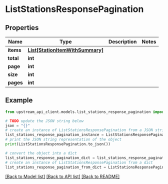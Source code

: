 # ListStationsResponsePagination


## Properties

Name | Type | Description | Notes
------------ | ------------- | ------------- | -------------
**items** | [**List[StationItemWithSummary]**](StationItemWithSummary.md) |  | 
**total** | **int** |  | 
**page** | **int** |  | 
**size** | **int** |  | 
**pages** | **int** |  | 

## Example

```python
from upstream_api_client.models.list_stations_response_pagination import ListStationsResponsePagination

# TODO update the JSON string below
json = "{}"
# create an instance of ListStationsResponsePagination from a JSON string
list_stations_response_pagination_instance = ListStationsResponsePagination.from_json(json)
# print the JSON string representation of the object
print(ListStationsResponsePagination.to_json())

# convert the object into a dict
list_stations_response_pagination_dict = list_stations_response_pagination_instance.to_dict()
# create an instance of ListStationsResponsePagination from a dict
list_stations_response_pagination_from_dict = ListStationsResponsePagination.from_dict(list_stations_response_pagination_dict)
```
[[Back to Model list]](../README.md#documentation-for-models) [[Back to API list]](../README.md#documentation-for-api-endpoints) [[Back to README]](../README.md)


